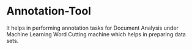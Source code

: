 # Annotation-Tool
It helps in performing annotation tasks for Document Analysis under Machine Learning
Word Cutting machine which helps in preparing data sets.
